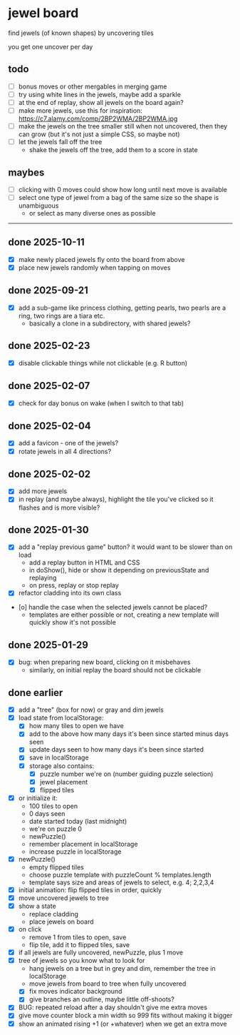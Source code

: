 # jewel board

find jewels (of known shapes) by uncovering tiles

you get one uncover per day

## todo

- [ ] bonus moves or other mergables in merging game
- [ ] try using white lines in the jewels, maybe add a sparkle
- [ ] at the end of replay, show all jewels on the board again?
- [ ] make more jewels, use this for inspiration: https://c7.alamy.com/comp/2BP2WMA/2BP2WMA.jpg
- [ ] make the jewels on the tree smaller still when not uncovered, then they can grow (but it's not
      just a simple CSS, so maybe not)
- [ ] let the jewels fall off the tree
  - shake the jewels off the tree, add them to a score in state

## maybes

- [ ] clicking with 0 moves could show how long until next move is available
- [ ] select one type of jewel from a bag of the same size so the shape is unambiguous
  - or select as many diverse ones as possible

---

## done 2025-10-11

- [x] make newly placed jewels fly onto the board from above
- [x] place new jewels randomly when tapping on moves

## done 2025-09-21

- [x] add a sub-game like princess clothing, getting pearls, two pearls are a ring, two rings are a
      tiara etc.
  - basically a clone in a subdirectory, with shared jewels?

## done 2025-02-23

- [x] disable clickable things while not clickable (e.g. R button)

## done 2025-02-07

- [x] check for day bonus on wake (when I switch to that tab)

## done 2025-02-04

- [x] add a favicon - one of the jewels?
- [x] rotate jewels in all 4 directions?

## done 2025-02-02

- [x] add more jewels
- [x] in replay (and maybe always), highlight the tile you've clicked so it flashes and is more
      visible?

## done 2025-01-30

- [x] add a "replay previous game" button? it would want to be slower than on load
  - add a replay button in HTML and CSS
  - in doShow(), hide or show it depending on previousState and replaying
  - on press, replay or stop replay
- [x] refactor cladding into its own class
- [o] handle the case when the selected jewels cannot be placed?
  - templates are either possible or not, creating a new template will quickly show it's not
    possible

## done 2025-01-29

- [x] bug: when preparing new board, clicking on it misbehaves
  - similarly, on initial replay the board should not be clickable

## done earlier

- [x] add a "tree" (box for now) or gray and dim jewels
- [x] load state from localStorage:
  - [x] how many tiles to open we have
  - [x] add to the above how many days it's been since started minus days seen
  - [x] update days seen to how many days it's been since started
  - [x] save in localStorage
  - [x] storage also contains:
    - [x] puzzle number we're on (number guiding puzzle selection)
    - [x] jewel placement
    - [x] flipped tiles
- [x] or initialize it:
  - 100 tiles to open
  - 0 days seen
  - date started today (last midnight)
  - we're on puzzle 0
  - newPuzzle()
  - remember placement in localStorage
  - increase puzzle in localStorage
- [x] newPuzzle()
  - empty flipped tiles
  - choose puzzle template with puzzleCount % templates.length
  - template says size and areas of jewels to select, e.g. 4; 2,2,3,4
- [x] initial animation: flip flipped tiles in order, quickly
- [x] move uncovered jewels to tree
- [x] show a state
  - replace cladding
  - place jewels on board
- [x] on click
  - remove 1 from tiles to open, save
  - flip tile, add it to flipped tiles, save
- [x] if all jewels are fully uncovered, newPuzzle, plus 1 move
- [x] tree of jewels so you know what to look for
  - hang jewels on a tree but in grey and dim, remember the tree in localStorage
  - move jewels from board to tree when fully uncovered
  - [x] fix moves indicator background
  - [x] give branches an outline, maybe little off-shoots?
- [x] BUG: repeated reload after a day shouldn't give me extra moves
- [x] give move counter block a min width so 999 fits without making it bigger
- [x] show an animated rising +1 (or +whatever) when we get an extra move
